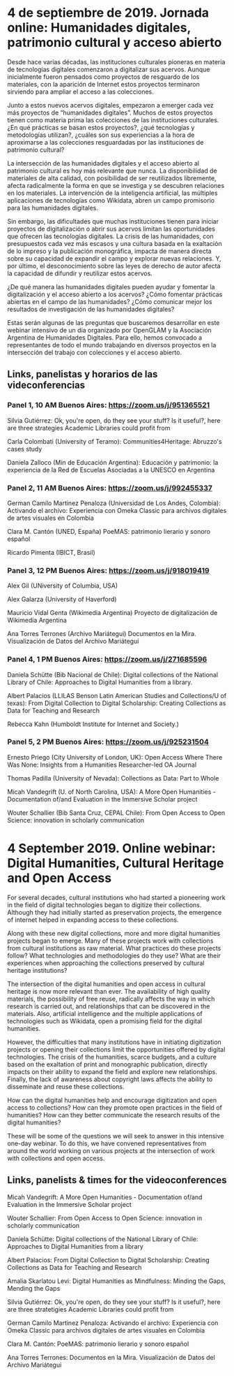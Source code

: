 # 4 de septiembre de 2019. Jornada online: Humanidades digitales, patrimonio cultural y acceso abierto

Desde hace varias décadas, las instituciones culturales pioneras en materia de tecnologías digitales comenzaron a digitalizar sus acervos. Aunque inicialmente fueron pensados como proyectos de resguardo de los materiales, con la aparición de Internet estos proyectos terminaron sirviendo para ampliar el acceso a las colecciones. 

Junto a estos nuevos acervos digitales, empezaron a emerger cada vez más proyectos de “humanidades digitales”. Muchos de estos proyectos tienen como materia prima las colecciones de las instituciones culturales. ¿En qué prácticas se basan estos proyectos?, ¿qué tecnologías y metodologías utilizan?, ¿cuáles son sus experiencias a la hora de aproximarse a las colecciones resguardadas por las instituciones de patrimonio cultural? 

La intersección de las humanidades digitales y el acceso abierto al patrimonio cultural es hoy más relevante que nunca. La disponibilidad de materiales de alta calidad, con posibilidad de ser reutilizados libremente, afecta radicalmente la forma en que se investiga y se descubren relaciones en los materiales. La intervención de la inteligencia artificial, las múltiples aplicaciones de tecnologías como Wikidata, abren un campo promisorio para las humanidades digitales. 

Sin embargo, las dificultades que muchas instituciones tienen para iniciar proyectos de digitalización o abrir sus acervos limitan las oportunidades que ofrecen las tecnologías digitales. La crisis de las humanidades, con presupuestos cada vez más escasos y una cultura basada en la exaltación de lo impreso y la publicación monográfica, impacta de manera directa sobre su capacidad de expandir el campo y explorar nuevas relaciones. Y, por último, el desconocimiento sobre las leyes de derecho de autor afecta la capacidad de difundir y reutilizar estos acervos. 

¿De qué manera las humanidades digitales pueden ayudar y fomentar la digitalización y el acceso abierto a los acervos? ¿Cómo fomentar prácticas abiertas en el campo de las humanidades? ¿Cómo comunicar mejor los resultados de investigación de las humanidades digitales? 

Estas serán algunas de las preguntas que buscaremos desarrollar en este webinar intensivo de un día organizado por OpenGLAM y la Asociación Argentina de Humanidades Digitales. Para ello, hemos convocado a representantes de todo el mundo trabajando en diversos proyectos en la intersección del trabajo con colecciones y el acceso abierto. 

## Links, panelistas y horarios de las videconferencias

### Panel 1, 10 AM Buenos Aires: https://zoom.us/j/951365521 

Silvia Gutiérrez:	Ok, you're open, do they see your stuff? Is it useful?, here are three strategies Academic Libraries could profit from

Carla Colombati (University of Teramo):	Communities4Heritage: Abruzzo's cases study

Daniela Zalloco (Min de Educación Argentina):	Educación y patrimonio: la experiencia de la Red de Escuelas Asociadas a la UNESCO en Argentina

### Panel 2, 11 AM Buenos Aires: https://zoom.us/j/992455337

German Camilo Martinez Penaloza (Universidad de Los Andes, Colombia): Activando el archivo: Experiencia con Omeka Classic para archivos digitales de artes visuales en Colombia

Clara M. Cantón (UNED, España)	PoeMAS: patrimonio lierario y sonoro español

Ricardo Pimenta (IBICT, Brasil)	

### Panel 3, 12 PM Buenos Aires: https://zoom.us/j/918019419

Alex Gil (UNiversity of Columbia, USA)	

Alex Galarza (University of Haverford)	

Mauricio Vidal Genta (Wikimedia Argentina)	Proyecto de digitalización de Wikimedia Argentina

Ana Torres Terrones (Archivo Mariátegui)	Documentos en la Mira. Visualización de Datos del Archivo Mariátegui

### Panel 4, 1 PM Buenos Aires: https://zoom.us/j/271685596

Daniela Schütte (Bib Nacional de Chile):	Digital collections of the National Library of Chile: Approaches to Digital Humanities from a library.

Albert Palacios (LLILAS Benson Latin American Studies and Collections/U of texas):	From Digital Collection to Digital Scholarship: Creating Collections as Data for Teaching and Research

Rebecca Kahn (Humboldt Institute for Internet and Society.)	

### Panel 5, 2 PM Buenos Aires: https://zoom.us/j/925231504

Ernesto Priego  (City University of London, UK):	Open Access Where There Was None: Insights from a Humanities Researcher-led OA Journal

Thomas Padilla (University of Nevada):	Collections as Data: Part to Whole 

Micah Vandegrift (U. of North Carolina, USA):	A More Open Humanities - Documentation of/and Evaluation in the Immersive Scholar project

Wouter Schallier (Bib Santa Cruz, CEPAL Chile):	From Open Access to Open Science: innovation in scholarly communication

# 4 September 2019. Online webinar: Digital Humanities, Cultural Heritage and Open Access
 
For several decades, cultural institutions who had started a pioneering work in the field of digital technologies began to digitize their collections. Although they had initially started as preservation projects, the emergence of internet helped in expanding access to these collections.
 
Along with these new digital collections, more and more digital humanities projects began to emerge. Many of these projects work with collections from cultural institutions as raw material. What practices do these projects follow? What technologies and methodologies do they use? What are their experiences when approaching the collections preserved by cultural heritage institutions?
 
The intersection of the digital humanities and open access in cultural heritage is now more relevant than ever. The availability of high quality materials, the possibility of free reuse, radically affects the way in which research is carried out, and relationships that can be discovered in the materials. Also, artificial intelligence and the multiple applications of technologies such as Wikidata, open a promising field for the digital humanities.
 
However, the difficulties that many institutions have in initiating digitization projects or opening their collections limit the opportunities offered by digital technologies. The crisis of the humanities, scarce budgets, and a culture based on the exaltation of print and monographic publication, directly impacts on their ability to expand the field and explore new relationships. Finally, the lack of awareness about copyright laws affects the ability to disseminate and reuse these collections.
 
How can the digital humanities help and encourage digitization and open access to collections? How can they promote open practices in the field of humanities? How can they better communicate the research results of the digital humanities?
 
These will be some of the questions we will seek to answer in this intensive one-day webinar. To do this, we have convened representatives from around the world working on various projects at the intersection of work with collections and open access.

## Links, panelists & times for the videoconferences 

Micah Vandegrift:	A More Open Humanities - Documentation of/and Evaluation in the Immersive Scholar project

Wouter Schallier:	From Open Access to Open Science: innovation in scholarly communication

Daniela Schütte:	Digital collections of the National Library of Chile: Approaches to Digital Humanities from a library

Albert Palacios:	From Digital Collection to Digital Scholarship: Creating Collections as Data for Teaching and Research

Amalia Skarlatou Levi:	Digital Humanities as Mindfulness: Minding the Gaps, Mending the Gaps

Silvia Gutiérrez:	Ok, you're open, do they see your stuff? Is it useful?, here are three stratetigies Academic Libraries could profit from

German Camilo Martinez Penaloza:	Activando el archivo: Experiencia con Omeka Classic para archivos digitales de artes visuales en Colombia

Clara M. Cantón:	PoeMAS: patrimonio lierario y sonoro español

Ana Torres Terrones:	Documentos en la Mira. Visualización de Datos del Archivo Mariátegui

